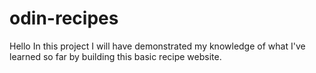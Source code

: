 # odin-recipes

Hello In this project I will have demonstrated my knowledge of what I've
learned so far by building this basic recipe website.